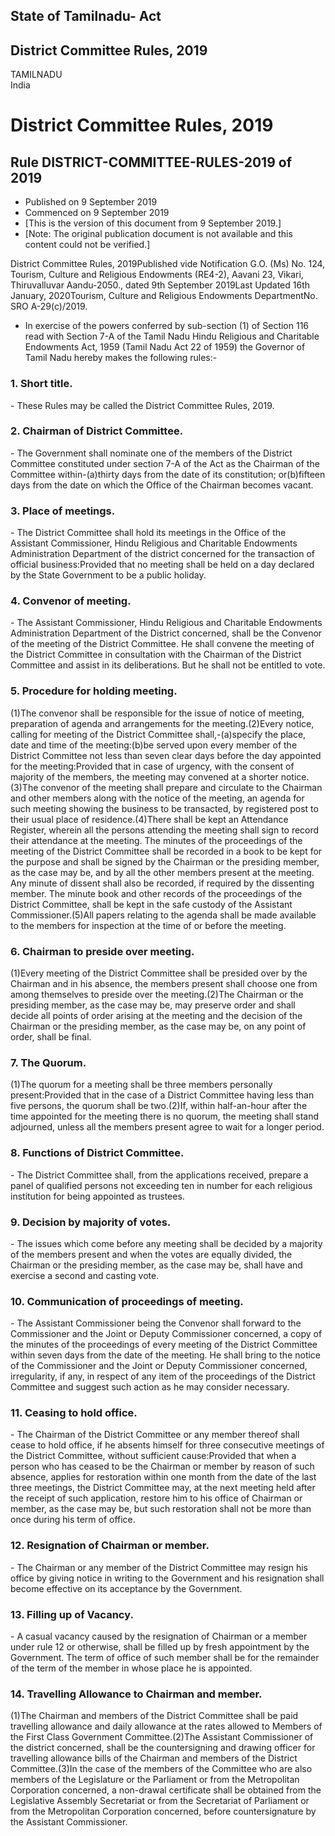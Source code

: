 ## State of Tamilnadu- Act

## District Committee Rules, 2019

TAMILNADU  
India

# District Committee Rules, 2019

## Rule DISTRICT-COMMITTEE-RULES-2019 of 2019

  * Published on 9 September 2019 
  * Commenced on 9 September 2019 
  * [This is the version of this document from 9 September 2019.] 
  * [Note: The original publication document is not available and this content could not be verified.] 

District Committee Rules, 2019Published vide Notification G.O. (Ms) No. 124,
Tourism, Culture and Religious Endowments (RE4-2), Aavani 23, Vikari,
Thiruvalluvar Aandu-2050., dated 9th September 2019Last Updated 16th January,
2020Tourism, Culture and Religious Endowments DepartmentNo. SRO A-29(c)/2019.
- In exercise of the powers conferred by sub-section (1) of Section 116 read
with Section 7-A of the Tamil Nadu Hindu Religious and Charitable Endowments
Act, 1959 (Tamil Nadu Act 22 of 1959) the Governor of Tamil Nadu hereby makes
the following rules:-

### 1. Short title.

\- These Rules may be called the District Committee Rules, 2019.

### 2. Chairman of District Committee.

\- The Government shall nominate one of the members of the District Committee
constituted under section 7-A of the Act as the Chairman of the Committee
within-(a)thirty days from the date of its constitution; or(b)fifteen days
from the date on which the Office of the Chairman becomes vacant.

### 3. Place of meetings.

\- The District Committee shall hold its meetings in the Office of the
Assistant Commissioner, Hindu Religious and Charitable Endowments
Administration Department of the district concerned for the transaction of
official business:Provided that no meeting shall be held on a day declared by
the State Government to be a public holiday.

### 4. Convenor of meeting.

\- The Assistant Commissioner, Hindu Religious and Charitable Endowments
Administration Department of the District concerned, shall be the Convenor of
the meeting of the District Committee. He shall convene the meeting of the
District Committee in consultation with the Chairman of the District Committee
and assist in its deliberations. But he shall not be entitled to vote.

### 5. Procedure for holding meeting.

(1)The convenor shall be responsible for the issue of notice of meeting,
preparation of agenda and arrangements for the meeting.(2)Every notice,
calling for meeting of the District Committee shall,-(a)specify the place,
date and time of the meeting:(b)be served upon every member of the District
Committee not less than seven clear days before the day appointed for the
meeting:Provided that in case of urgency, with the consent of majority of the
members, the meeting may convened at a shorter notice.(3)The convenor of the
meeting shall prepare and circulate to the Chairman and other members along
with the notice of the meeting, an agenda for such meeting showing the
business to be transacted, by registered post to their usual place of
residence.(4)There shall be kept an Attendance Register, wherein all the
persons attending the meeting shall sign to record their attendance at the
meeting. The minutes of the proceedings of the meeting of the District
Committee shall be recorded in a book to be kept for the purpose and shall be
signed by the Chairman or the presiding member, as the case may be, and by all
the other members present at the meeting. Any minute of dissent shall also be
recorded, if required by the dissenting member. The minute book and other
records of the proceedings of the District Committee, shall be kept in the
safe custody of the Assistant Commissioner.(5)All papers relating to the
agenda shall be made available to the members for inspection at the time of or
before the meeting.

### 6. Chairman to preside over meeting.

(1)Every meeting of the District Committee shall be presided over by the
Chairman and in his absence, the members present shall choose one from among
themselves to preside over the meeting.(2)The Chairman or the presiding
member, as the case may be, may preserve order and shall decide all points of
order arising at the meeting and the decision of the Chairman or the presiding
member, as the case may be, on any point of order, shall be final.

### 7. The Quorum.

(1)The quorum for a meeting shall be three members personally present:Provided
that in the case of a District Committee having less than five persons, the
quorum shall be two.(2)If, within half-an-hour after the time appointed for
the meeting there is no quorum, the meeting shall stand adjourned, unless all
the members present agree to wait for a longer period.

### 8. Functions of District Committee.

\- The District Committee shall, from the applications received, prepare a
panel of qualified persons not exceeding ten in number for each religious
institution for being appointed as trustees.

### 9. Decision by majority of votes.

\- The issues which come before any meeting shall be decided by a majority of
the members present and when the votes are equally divided, the Chairman or
the presiding member, as the case may be, shall have and exercise a second and
casting vote.

### 10. Communication of proceedings of meeting.

\- The Assistant Commissioner being the Convenor shall forward to the
Commissioner and the Joint or Deputy Commissioner concerned, a copy of the
minutes of the proceedings of every meeting of the District Committee within
seven days from the date of the meeting. He shall bring to the notice of the
Commissioner and the Joint or Deputy Commissioner concerned, irregularity, if
any, in respect of any item of the proceedings of the District Committee and
suggest such action as he may consider necessary.

### 11. Ceasing to hold office.

\- The Chairman of the District Committee or any member thereof shall cease to
hold office, if he absents himself for three consecutive meetings of the
District Committee, without sufficient cause:Provided that when a person who
has ceased to be the Chairman or member by reason of such absence, applies for
restoration within one month from the date of the last three meetings, the
District Committee may, at the next meeting held after the receipt of such
application, restore him to his office of Chairman or member, as the case may
be, but such restoration shall not be more than once during his term of
office.

### 12. Resignation of Chairman or member.

\- The Chairman or any member of the District Committee may resign his office
by giving notice in writing to the Government and his resignation shall become
effective on its acceptance by the Government.

### 13. Filling up of Vacancy.

\- A casual vacancy caused by the resignation of Chairman or a member under
rule 12 or otherwise, shall be filled up by fresh appointment by the
Government. The term of office of such member shall be for the remainder of
the term of the member in whose place he is appointed.

### 14. Travelling Allowance to Chairman and member.

(1)The Chairman and members of the District Committee shall be paid travelling
allowance and daily allowance at the rates allowed to Members of the First
Class Government Committee.(2)The Assistant Commissioner of the district
concerned, shall be the countersigning and drawing officer for travelling
allowance bills of the Chairman and members of the District Committee.(3)In
the case of the members of the Committee who are also members of the
Legislature or the Parliament or from the Metropolitan Corporation concerned,
a non-drawal certificate shall be obtained from the Legislative Assembly
Secretariat or from the Secretariat of Parliament or from the Metropolitan
Corporation concerned, before countersignature by the Assistant Commissioner.

